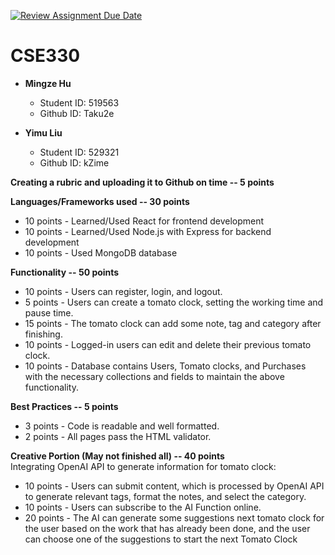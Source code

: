 [![Review Assignment Due Date](https://classroom.github.com/assets/deadline-readme-button-22041afd0340ce965d47ae6ef1cefeee28c7c493a6346c4f15d667ab976d596c.svg)](https://classroom.github.com/a/7yqbrEZI)
# CSE330
- **Mingze Hu**
  - Student ID: 519563
  - Github ID: Taku2e

- **Yimu Liu**
  - Student ID: 529321
  - Github ID: kZime

**Creating a rubric and uploading it to Github on time -- 5 points**  

**Languages/Frameworks used -- 30 points**  
- 10 points - Learned/Used React for frontend development  
- 10 points - Learned/Used Node.js with Express for backend development  
- 10 points - Used MongoDB database  

**Functionality -- 50 points**  
- 10 points - Users can register, login, and logout.  
- 5 points - Users can create a tomato clock, setting the working time and pause time.  
- 15 points - The tomato clock can add some note, tag and category after finishing.  
- 10 points - Logged-in users can edit and delete their previous tomato clock.  
- 10 points  - Database contains Users, Tomato clocks, and Purchases with the necessary collections and fields to maintain the above functionality.  

**Best Practices -- 5 points**  
- 3 points - Code is readable and well formatted.  
- 2 points - All pages pass the HTML validator.  

**Creative Portion (May not finished all) -- 40 points**  
Integrating OpenAI API to generate information for tomato clock:  
- 10 points - Users can submit content, which is processed by OpenAI API to generate relevant tags, format the notes, and select the category.  
- 10 points - Users can subscribe to the AI Function online.  
- 20 points - The AI can generate some suggestions next tomato clock for the user based on the work that has already been done, and the user can choose one of the suggestions to start the next Tomato Clock  
